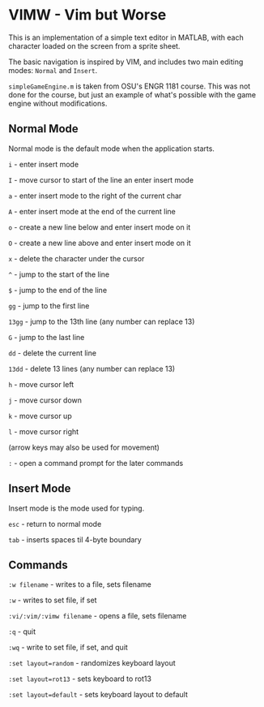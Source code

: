 # VIMW - Vim but Worse

This is an implementation of a simple text editor in MATLAB, with each character loaded on the screen from a sprite sheet.

The basic navigation is inspired by VIM, and includes two main editing modes: `Normal` and `Insert`.

`simpleGameEngine.m` is taken from OSU's ENGR 1181 course. This was not done for the course, but just an example of what's possible with the game engine without modifications.

## Normal Mode

Normal mode is the default mode when the application starts.

`i` - enter insert mode

`I` - move cursor to start of the line an enter insert mode

`a` - enter insert mode to the right of the current char

`A` - enter insert mode at the end of the current line

`o` - create a new line below and enter insert mode on it

`O` - create a new line above and enter insert mode on it

`x` - delete the character under the cursor

`^` - jump to the start of the line

`$` - jump to the end of the line

`gg` - jump to the first line

`13gg` - jump to the 13th line (any number can replace 13)

`G` - jump to the last line

`dd` - delete the current line

`13dd` - delete 13 lines (any number can replace 13)

`h` - move cursor left

`j` - move cursor down

`k` - move cursor up

`l` - move cursor right

(arrow keys may also be used for movement)

`:` - open a command prompt for the later commands

## Insert Mode

Insert mode is the mode used for typing.

`esc` - return to normal mode

`tab` - inserts spaces til 4-byte boundary

## Commands

`:w filename` - writes to a file, sets filename

`:w` - writes to set file, if set

`:vi/:vim/:vimw filename` - opens a file, sets filename

`:q` - quit

`:wq` - write to set file, if set, and quit

`:set layout=random` - randomizes keyboard layout

`:set layout=rot13` - sets keyboard to rot13

`:set layout=default` - sets keyboard layout to default

